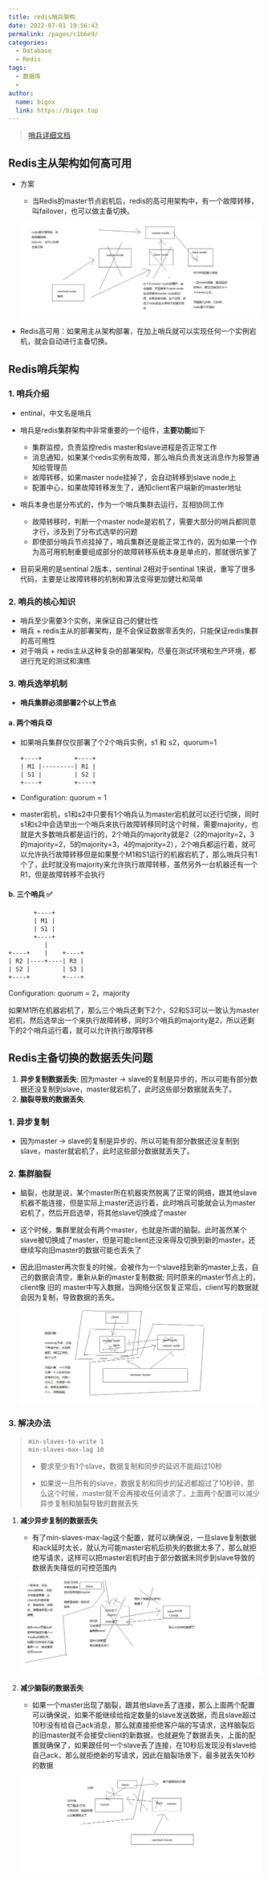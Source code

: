 ```yaml
---
title: redis哨兵架构
date: 2022-07-01 19:56:43
permalink: /pages/c1b6e9/
categories:
  - Database
  - Redis
tags:
  - 数据库
  - 
author: 
  name: bigox
  link: https://bigox.top
---
```

> [哨兵详细文档](https://xiaolincoding.com/redis/cluster/sentinel.html#为什么要有哨兵机制)

## Redis主从架构如何高可用

- 方案
  - 当Redis的master节点宕机后，redis的高可用架构中，有一个故障转移，叫failover，也可以做主备切换。
  
  ![redis基于哨兵的高可用性](https://raw.githubusercontent.com/daniuEvan/pictrues/main/Typora/20220616150625.png)





- Redis高可用：如果用主从架构部署，在加上哨兵就可以实现任何一个实例宕机，就会自动进行主备切换。

## Redis哨兵架构

### 1. 哨兵介绍

- entinal，中文名是哨兵
- 哨兵是redis集群架构中非常重要的一个组件，**主要功能**如下
  - 集群监控，负责监控redis master和slave进程是否正常工作
  - 消息通知，如果某个redis实例有故障，那么哨兵负责发送消息作为报警通知给管理员
  - 故障转移，如果master node挂掉了，会自动转移到slave node上
  - 配置中心，如果故障转移发生了，通知client客户端新的master地址

- 哨兵本身也是分布式的，作为一个哨兵集群去运行，互相协同工作
  - 故障转移时，判断一个master node是宕机了，需要大部分的哨兵都同意才行，涉及到了分布式选举的问题
  - 即使部分哨兵节点挂掉了，哨兵集群还是能正常工作的，因为如果一个作为高可用机制重要组成部分的故障转移系统本身是单点的，那就很坑爹了

- 目前采用的是sentinal 2版本，sentinal 2相对于sentinal 1来说，重写了很多代码，主要是让故障转移的机制和算法变得更加健壮和简单

### 2. 哨兵的核心知识

- 哨兵至少需要3个实例，来保证自己的健壮性
- 哨兵 + redis主从的部署架构，是不会保证数据零丢失的，只能保证redis集群的高可用性
- 对于哨兵 + redis主从这种复杂的部署架构，尽量在测试环境和生产环境，都进行充足的测试和演练

### 3. 哨兵选举机制

- **哨兵集群必须部署2个以上节点**

#### a. 两个哨兵 ❎

- 如果哨兵集群仅仅部署了个2个哨兵实例，s1 和 s2，quorum=1

  ```
  +----+         +----+
  | M1 |---------| R1 |
  | S1 |         | S2 |
  +----+         +----+
  ```

- Configuration: quorum = 1

- master宕机，s1和s2中只要有1个哨兵认为master宕机就可以还行切换，同时s1和s2中会选举出一个哨兵来执行故障转移同时这个时候，需要majority，也就是大多数哨兵都是运行的，2个哨兵的majority就是2（2的majority=2，3的majority=2，5的majority=3，4的majority=2），2个哨兵都运行着，就可以允许执行故障转移但是如果整个M1和S1运行的机器宕机了，那么哨兵只有1个了，此时就没有majority来允许执行故障转移，虽然另外一台机器还有一个R1，但是故障转移不会执行

#### b. 三个哨兵 ✅

```
       +----+
       | M1 |
       | S1 |
       +----+
          |
+----+    |    +----+
| R2 |----+----| R3 |
| S2 |         | S3 |
+----+         +----+
```

Configuration: quorum = 2，majority

如果M1所在机器宕机了，那么三个哨兵还剩下2个，S2和S3可以一致认为master宕机，然后选举出一个来执行故障转移，同时3个哨兵的majority是2，所以还剩下的2个哨兵运行着，就可以允许执行故障转移

## Redis主备切换的数据丢失问题

1. **异步复制数据丢失**: 因为master -> slave的复制是异步的，所以可能有部分数据还没复制到slave，master就宕机了，此时这些部分数据就丢失了。
2. **脑裂导致的数据丢失**.

### 1. 异步复制  

- 因为master -> slave的复制是异步的，所以可能有部分数据还没复制到slave，master就宕机了，此时这些部分数据就丢失了。

### 2. 集群脑裂

- 脑裂，也就是说，某个master所在机器突然脱离了正常的网络，跟其他slave机器不能连接，但是实际上master还运行着，此时哨兵可能就会认为master宕机了，然后开启选举，将其他slave切换成了master

- 这个时候，集群里就会有两个master，也就是所谓的脑裂。此时虽然某个slave被切换成了master，但是可能client还没来得及切换到新的master，还继续写向旧master的数据可能也丢失了

- 因此旧master再次恢复的时候，会被作为一个slave挂到新的master上去，自己的数据会清空，重新从新的master复制数据; 同时原来的master节点上的，client像 旧的 master中写入数据，当网络分区恢复正常后，client写的数据就会因为复制，导致数据的丢失。

  ![image-20220615193015108](https://raw.githubusercontent.com/daniuEvan/pictrues/main/Typora/20220616150636.png)

### 3. 解决办法

> ```sh
> min-slaves-to-write 1
> min-slaves-max-lag 10
> ```
>
> - 要求至少有1个slave，数据复制和同步的延迟不能超过10秒
>
> - 如果说一旦所有的slave，数据复制和同步的延迟都超过了10秒钟，那么这个时候，master就不会再接收任何请求了，上面两个配置可以减少异步复制和脑裂导致的数据丢失

1. **减少异步复制的数据丢失**

   - 有了min-slaves-max-lag这个配置，就可以确保说，一旦slave复制数据和ack延时太长，就认为可能master宕机后损失的数据太多了，那么就拒绝写请求，这样可以把master宕机时由于部分数据未同步到slave导致的数据丢失降低的可控范围内

   ![image-20220615193308313](https://raw.githubusercontent.com/daniuEvan/pictrues/main/Typora/20220616150644.png)

2. **减少脑裂的数据丢失**

   - 如果一个master出现了脑裂，跟其他slave丢了连接，那么上面两个配置可以确保说，如果不能继续给指定数量的slave发送数据，而且slave超过10秒没有给自己ack消息，那么就直接拒绝客户端的写请求，这样脑裂后的旧master就不会接受client的新数据，也就避免了数据丢失，上面的配置就确保了，如果跟任何一个slave丢了连接，在10秒后发现没有slave给自己ack，那么就拒绝新的写请求，因此在脑裂场景下，最多就丢失10秒的数据

   ![image-20220615193426456](https://raw.githubusercontent.com/daniuEvan/pictrues/main/Typora/20220616150647.png)